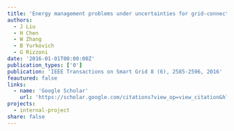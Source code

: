 ```yaml
---
title: 'Energy management problems under uncertainties for grid-connected microgrids: A chance constrained programming approach'
authors:
  - J Liu
  - H Chen
  - W Zhang
  - B Yurkovich
  - G Rizzoni
date: '2016-01-01T00:00:00Z'
publication_types: ['0']
publication: 'IEEE Transactions on Smart Grid 8 (6), 2585-2596, 2016'
feautured: false
links:
  - name: 'Google Scholar'
    url: 'https://scholar.google.com/citations?view_op=view_citation&hl=en&user=sFTLO0EAAAAJ&citation_for_view=sFTLO0EAAAAJ:B3FOqHPlNUQC'
projects:
  - internal-project
share: false
---
```

